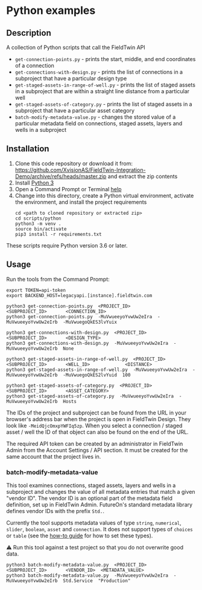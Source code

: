 # Python examples

## Description

A collection of Python scripts that call the FieldTwin API 

* `get-connection-points.py` - prints the start, middle, and end coordinates of a connection
* `get-connections-with-design.py` - prints the list of connections in a subproject
  that have a particular design type
* `get-staged-assets-in-range-of-well.py` - prints the list of staged assets in a
  subproject that are within a straight line distance from a particular well
* `get-staged-assets-of-category.py` - prints the list of staged assets in a subproject
  that have a particular asset category
* `batch-modify-metadata-value.py` - changes the stored value of a particular metadata
  field on connections, staged assets, layers and wells in a subproject

## Installation

1. Clone this code repository or download it from:  
   https://github.com/XvisionAS/FieldTwin-Integration-Demo/archive/refs/heads/master.zip
   and extract the zip contents
2. Install [Python 3](https://www.python.org/downloads/)
3. Open a Command Prompt or Terminal [help](https://www.lifewire.com/how-to-open-command-prompt-2618089)
4. Change into this directory, create a Python virtual environment,
   activate the environment, and install the project requirements
   ```
   cd <path to cloned repository or extracted zip>
   cd scripts/python
   python3 -m venv .
   source bin/activate
   pip3 install -r requirements.txt
   ```

These scripts require Python version 3.6 or later.

## Usage

Run the tools from the Command Prompt:

```
export TOKEN=api-token
export BACKEND_HOST=legacyapi.[instance].fieldtwin.com

python3 get-connection-points.py  <PROJECT_ID>          <SUBPROJECT_ID>       <CONNECTION_ID>
python3 get-connection-points.py  -MuVwueeyoYvwUw2eIra  -MuVwueeyoYvwUw2eIrb  -MuVwuegoQkES3lvYuix

python3 get-connections-with-design.py  <PROJECT_ID>          <SUBPROJECT_ID>       <DESIGN_TYPE>
python3 get-connections-with-design.py  -MuVwueeyoYvwUw2eIra  -MuVwueeyoYvwUw2eIrb  None

python3 get-staged-assets-in-range-of-well.py  <PROJECT_ID>          <SUBPROJECT_ID>       <WELL_ID>             <DISTANCE>
python3 get-staged-assets-in-range-of-well.py  -MuVwueeyoYvwUw2eIra  -MuVwueeyoYvwUw2eIrb  -MuVwuegoQkES2lvYuid  100

python3 get-staged-assets-of-category.py  <PROJECT_ID>          <SUBPROJECT_ID>       <ASSET_CATEGORY>
python3 get-staged-assets-of-category.py  -MuVwueeyoYvwUw2eIra  -MuVwueeyoYvwUw2eIrb  Hosts
```

The IDs of the project and subproject can be found from the URL in your browser's address
bar when the project is open in FieldTwin Design. They look like `-MeidQjcOmxpYWFIq5zp`.
When you select a connection / staged asset / well the ID of that object can also be found
on the end of the URL.

The required API token can be created by an administrator in FieldTwin Admin from the
Account Settings / API section. It must be created for the same account that the project
lives in.

### batch-modify-metadata-value

This tool examines connections, staged assets, layers and wells in a subproject and
changes the value of all metadata entries that match a given "vendor ID". The vendor
ID is an optional part of the metadata field definition, set up in FieldTwin Admin.
FutureOn's standard metadata library defines vendor IDs with the prefix `Std.`.

Currently the tool supports metadata values of type `string`, `numerical`, `slider`,
`boolean`, `asset` and `connection`. It does not support types of `choices` or `table`
(see the [how-to guide](../../HOWTO.md#get-and-set-metadata-values) for how to set
these types).

:warning: Run this tool against a test project so that you do not overwrite good data.

```
python3 batch-modify-metadata-value.py  <PROJECT_ID>          <SUBPROJECT_ID>       <VENDOR_ID>  <METADATA_VALUE>
python3 batch-modify-metadata-value.py  -MuVwueeyoYvwUw2eIra  -MuVwueeyoYvwUw2eIrb  Std.Service  "Production"
```
